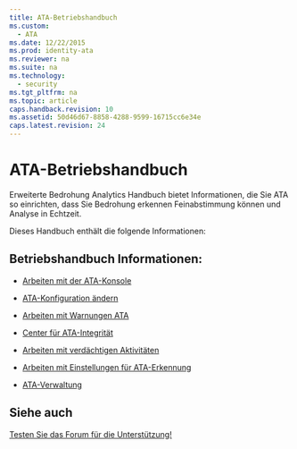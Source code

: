 ```yaml
---
title: ATA-Betriebshandbuch
ms.custom: 
  - ATA
ms.date: 12/22/2015
ms.prod: identity-ata
ms.reviewer: na
ms.suite: na
ms.technology: 
  - security
ms.tgt_pltfrm: na
ms.topic: article
caps.handback.revision: 10
ms.assetid: 50d46d67-8858-4288-9599-16715cc6e34e
caps.latest.revision: 24
---
```

# ATA-Betriebshandbuch
Erweiterte Bedrohung Analytics Handbuch bietet Informationen, die Sie ATA so einrichten, dass Sie Bedrohung erkennen Feinabstimmung können und Analyse in Echtzeit.

Dieses Handbuch enthält die folgende Informationen:


## Betriebshandbuch Informationen:

- [Arbeiten mit der ATA-Konsole](/Topic/Working+with+the+ATA+Console.md)

- [ATA-Konfiguration ändern](/Topic/Modifying+ATA+Configuration.md)

- [Arbeiten mit Warnungen ATA](/Topic/Working+with+ATA+Alerts.md)

- [Center für ATA-Integrität](/Topic/ATA+Health+Center.md)

- [Arbeiten mit verdächtigen Aktivitäten](/Topic/Working+with+Suspicious+Activities.md)

- [Arbeiten mit Einstellungen für ATA-Erkennung](/Topic/Working+with+ATA+Detection+Settings.md)

- [ATA-Verwaltung](/Topic/ATA+Database+Management.md)


## Siehe auch

[Testen Sie das Forum für die Unterstützung!](https://social.technet.microsoft.com/Forums/security/en-US/home?forum=mata)





